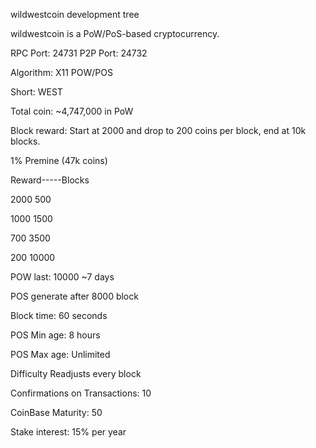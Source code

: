 wildwestcoin development tree

wildwestcoin is a PoW/PoS-based cryptocurrency.


RPC Port: 24731
P2P Port: 24732

Algorithm: X11 POW/POS

Short: WEST

Total coin: ~4,747,000 in PoW

Block reward: Start at 2000 and drop to 200 coins per block, end at 10k blocks.

 1% Premine  (47k coins)
 
 Reward-----Blocks
 
 2000        500	
 
 1000        1500    
 
 700        3500	
 
 200        10000 	
 
POW last: 10000 ~7 days

POS generate after 8000 block

Block time: 60 seconds

POS Min age: 8 hours

POS Max age: Unlimited

Difficulty Readjusts every block

Confirmations on Transactions: 10

CoinBase Maturity: 50

Stake interest: 15% per year

